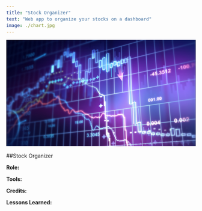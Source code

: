 ```yaml
---
title: "Stock Organizer"
text: "Web app to organize your stocks on a dashboard"
image: ./chart.jpg
---
```


![Hero](./chart.jpg)

##Stock Organizer

**Role:**

**Tools:**

**Credits:**

**Lessons Learned:**

